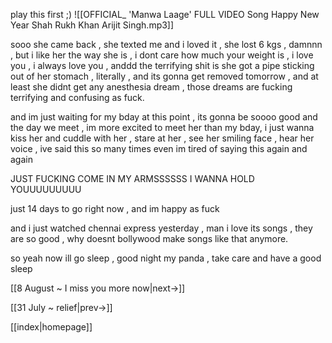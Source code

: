 play this first ;)
![[OFFICIAL_ 'Manwa Laage' FULL VIDEO Song  Happy New Year  Shah Rukh Khan  Arijit Singh.mp3]]

sooo she came back , she texted me and i loved it , she lost 6 kgs , damnnn , but i like her the way she is , i dont care how much your weight is , i love you , i always love you , anddd the terrifying shit is she got a pipe sticking out of her stomach , literally , and its gonna get removed tomorrow , and at least she didnt get any anesthesia dream , those dreams are fucking terrifying and confusing as fuck.

and im just waiting for my bday at this point , its gonna be soooo good and the day we meet , im more excited to meet her than my bday, i just wanna kiss her and cuddle with her , stare at her , see her smiling face , hear her voice , ive said this so many times even im tired of saying this again and again

JUST FUCKING COME IN MY ARMSSSSSS
I WANNA HOLD YOUUUUUUUUU

just 14 days to go right now , and im happy as fuck 

and i just watched chennai express yesterday , man i love its songs , they are so good , why doesnt bollywood make songs like that anymore.

so yeah now ill go sleep , good night my panda , take care and have a good sleep

[[8 August ~ I miss you more now|next->]]

[[31 July ~ relief|prev->]]

[[index|homepage]]